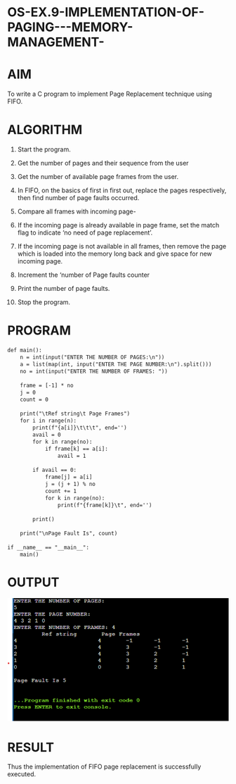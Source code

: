 # OS-EX.9-IMPLEMENTATION-OF-PAGING---MEMORY-MANAGEMENT-

# AIM

To write a C program to implement Page Replacement technique using FIFO.

# ALGORITHM

1. Start the program.
  
2. Get the number of pages and their sequence from the user

3. Get the number of available page frames from the user.

4. In FIFO, on the basics of first in first out, replace the pages respectively, then find number of page faults occurred.

5. Compare all frames with incoming page-

6. If the incoming page is already available in page frame, set the match flag to indicate ‘no need of page replacement’.

7. If the incoming page is not available in all frames, then remove the page which is loaded into the memory long back and give space for new incoming page.

8. Increment the ‘number of Page faults counter

9. Print the number of page faults.

10. Stop the program.

# PROGRAM
```
def main():
    n = int(input("ENTER THE NUMBER OF PAGES:\n"))
    a = list(map(int, input("ENTER THE PAGE NUMBER:\n").split()))
    no = int(input("ENTER THE NUMBER OF FRAMES: "))

    frame = [-1] * no
    j = 0
    count = 0

    print("\tRef string\t Page Frames")
    for i in range(n):
        print(f"{a[i]}\t\t\t", end='')
        avail = 0
        for k in range(no):
            if frame[k] == a[i]:
                avail = 1

        if avail == 0:
            frame[j] = a[i]
            j = (j + 1) % no
            count += 1
            for k in range(no):
                print(f"{frame[k]}\t", end='')

        print()

    print("\nPage Fault Is", count)

if __name__ == "__main__":
    main()

```

# OUTPUT

![1.png](https://github.com/manojvenaram/OS-EX.9-IMPLEMENTATION-OF-PAGING---MEMORY-MANAGEMENT-/blob/main/1.png)

# RESULT

Thus the implementation of FIFO page replacement is successfully executed.
